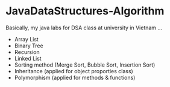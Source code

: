 # JavaDataStructures-Algorithm
Basically, my java labs for DSA class at university in Vietnam
...
- Array List
- Binary Tree
- Recursion
- Linked List
- Sorting method (Merge Sort, Bubble Sort, Insertion Sort)
- Inheritance (applied for object proporties class)
- Polymorphism (applied for methods & functions)
